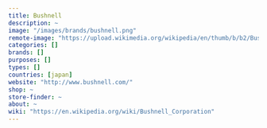 ```yaml
---
title: Bushnell
description: ~
image: "/images/brands/bushnell.png"
remote-image: "https://upload.wikimedia.org/wikipedia/en/thumb/b/b2/BushnellCorpLogo.jpeg/220px-BushnellCorpLogo.jpeg"
categories: []
brands: []
purposes: []
types: []
countries: [japan]
website: "http://www.bushnell.com/"
shop: ~
store-finder: ~
about: ~
wiki: "https://en.wikipedia.org/wiki/Bushnell_Corporation"
---
```

